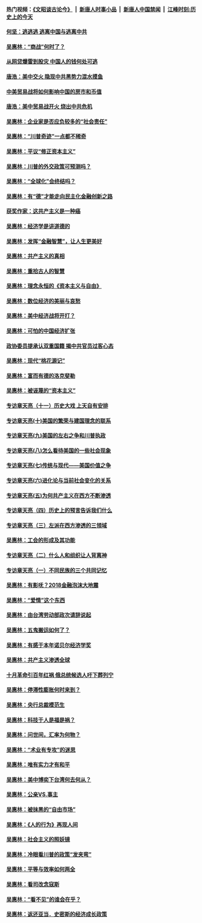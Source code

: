 #### 热门视频：[《文昭谈古论今》](https://github.com/gfw-breaker/wenzhao/blob/master/README.md?t=10310632) &nbsp;|&nbsp; [新唐人时事小品](https://github.com/gfw-breaker/ntdtv-comedy/blob/master/README.md?t=10310632) &nbsp;|&nbsp; [新唐人中国禁闻](https://github.com/gfw-breaker/ntdtv-news/blob/master/README.md?t=10310632) &nbsp;|&nbsp; [江峰时刻:历史上的今天](https://github.com/gfw-breaker/today-in-history/blob/master/README.md?t=10310632) 

#### [何坚：逃逃逃 逃离中国与逃离中共](../pages/nsc423/n10592891.md?t=10310632) 

#### [吴惠林：“商战”何时了？](../pages/nsc423/n10573558.md?t=10310632) 

#### [从网贷爆雷到股灾 中国人的钱何处可逃](../pages/nsc423/n10572800.md?t=10310632) 

#### [唐浩：美中交火 隐现中共黑势力混水摸鱼](../pages/nsc423/n10544040.md?t=10310632) 

#### [中美贸易战将如何影响中国的房市和币值](../pages/nsc423/n10543697.md?t=10310632) 

#### [唐浩：美中贸易战开火 烧出中共危机](../pages/nsc423/n10540126.md?t=10310632) 

#### [吴惠林：企业家是否应负较多的“社会责任”](../pages/nsc423/n10535022.md?t=10310632) 

#### [吴惠林：“川普奇迹”一点都不稀奇](../pages/nsc423/n10512808.md?t=10310632) 

#### [吴惠林：平议“修正资本主义”](../pages/nsc423/n10495724.md?t=10310632) 

#### [吴惠林：川普的外交政策可预测吗？](../pages/nsc423/n10462387.md?t=10310632) 

#### [吴惠林：“全球化”会终结吗？](../pages/nsc423/n10452838.md?t=10310632) 

#### [吴惠林：有“德”才能走向民主化金融创新之路](../pages/nsc423/n10432292.md?t=10310632) 

#### [获奖作家：这共产主义是一种癌](../pages/nsc423/n10431541.md?t=10310632) 

#### [吴惠林：经济学是讲道德的](../pages/nsc423/n10398014.md?t=10310632) 

#### [吴惠林：发挥“金融智慧”，让人生更美好](../pages/nsc423/n10375019.md?t=10310632) 

#### [吴惠林：共产主义的真相](../pages/nsc423/n10351394.md?t=10310632) 

#### [吴惠林：重拾古人的智慧](../pages/nsc423/n10337691.md?t=10310632) 

#### [吴惠林：理念永恒的《资本主义与自由》](../pages/nsc423/n10316274.md?t=10310632) 

#### [吴惠林：数位经济的美丽与哀愁](../pages/nsc423/n10292946.md?t=10310632) 

#### [吴惠林：美中经济战将开打？](../pages/nsc423/n10258825.md?t=10310632) 

#### [吴惠林：可怕的中国经济扩张](../pages/nsc423/n10219147.md?t=10310632) 

#### [政协委员提承认双重国籍 揭中共官员过客心态](../pages/nsc423/n10208809.md?t=10310632) 

#### [吴惠林：现代“桃花源记”](../pages/nsc423/n10185234.md?t=10310632) 

#### [吴惠林：富而有德的洛克斐勒](../pages/nsc423/n10142264.md?t=10310632) 

#### [吴惠林：被诬蔑的“资本主义”](../pages/nsc423/n10124816.md?t=10310632) 

#### [专访章天亮（十一）历史大戏 上天自有安排](../pages/nsc423/n10094905.md?t=10310632) 

#### [专访章天亮(十)美国的繁荣与建国理念的联系](../pages/nsc423/n10094899.md?t=10310632) 

#### [专访章天亮(九)美国的左右之争和川普执政](../pages/nsc423/n10094889.md?t=10310632) 

#### [专访章天亮(八)怎么看待美国的一些社会现象](../pages/nsc423/n10094857.md?t=10310632) 

#### [专访章天亮(七)传统与现代——美国价值之争](../pages/nsc423/n10093140.md?t=10310632) 

#### [专访章天亮(六)进化论与当前社会变化的关系](../pages/nsc423/n10092036.md?t=10310632) 

#### [专访章天亮(五)为何共产主义在西方不断渗透](../pages/nsc423/n10083620.md?t=10310632) 

#### [专访章天亮（四）历史上的预言告诉我们什么](../pages/nsc423/n10083606.md?t=10310632) 

#### [专访章天亮（三）左派在西方渗透的三领域](../pages/nsc423/n10081115.md?t=10310632) 

#### [吴惠林：工会的形成及其功能](../pages/nsc423/n10080633.md?t=10310632) 

#### [专访章天亮（二）什么人和组织让人背离神](../pages/nsc423/n10076637.md?t=10310632) 

#### [专访章天亮（一）不同民族的三个共同记忆](../pages/nsc423/n10074188.md?t=10310632) 

#### [吴惠林：有影呒？2018金融泡沫大地震](../pages/nsc423/n10040534.md?t=10310632) 

#### [吴惠林：“爱情”这个东西](../pages/nsc423/n10019423.md?t=10310632) 

#### [吴惠林：由台湾劳动部政次请辞说起](../pages/nsc423/n9979679.md?t=10310632) 

#### [吴惠林：五鬼搬运如何了？](../pages/nsc423/n9925338.md?t=10310632) 

#### [吴惠林：有感于本年诺贝尔经济学奖](../pages/nsc423/n9871883.md?t=10310632) 

#### [吴惠林：共产主义渗透全球](../pages/nsc423/n9812748.md?t=10310632) 

#### [十月革命引百年红祸 俄总统候选人吁下葬列宁](../pages/nsc423/n9810182.md?t=10310632) 

#### [吴惠林：停滞性膨胀何时来到？](../pages/nsc423/n9764136.md?t=10310632) 

#### [吴惠林：央行总裁模范生](../pages/nsc423/n9728134.md?t=10310632) 

#### [吴惠林：科技于人是福是祸？](../pages/nsc423/n9672982.md?t=10310632) 

#### [吴惠林：问世间，汇率为何物？](../pages/nsc423/n9621788.md?t=10310632) 

#### [吴惠林：“术业有专攻”的迷思](../pages/nsc423/n9580363.md?t=10310632) 

#### [吴惠林：唯有实力才有和平](../pages/nsc423/n9529599.md?t=10310632) 

#### [吴惠林：美中博奕下台湾何去何从？](../pages/nsc423/n9483598.md?t=10310632) 

#### [吴惠林：公亲VS.事主](../pages/nsc423/n9425637.md?t=10310632) 

#### [吴惠林：被抹黑的“自由市场”](../pages/nsc423/n9351545.md?t=10310632) 

#### [吴惠林：《人的行为》再现人间](../pages/nsc423/n9296339.md?t=10310632) 

#### [吴惠林：社会主义的照妖镜](../pages/nsc423/n9243460.md?t=10310632) 

#### [吴惠林：冷眼看川普的政策“发夹弯”](../pages/nsc423/n9120684.md?t=10310632) 

#### [吴惠林：平等与效率如何两全](../pages/nsc423/n9075430.md?t=10310632) 

#### [吴惠林：看司改念寇斯](../pages/nsc423/n9024915.md?t=10310632) 

#### [吴惠林：“看不见”的谁会在乎？](../pages/nsc423/n8977488.md?t=10310632) 

#### [吴惠林：返还亚当．史密斯的经济成长政策](../pages/nsc423/n8931896.md?t=10310632) 

